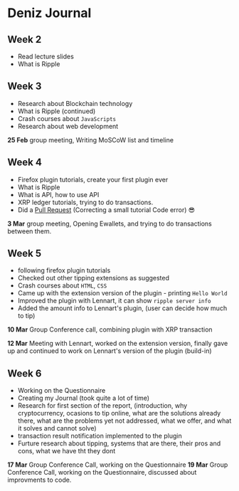 # Deniz Journal

## Week 2

- Read lecture slides
- What is Ripple

## Week 3

- Research about Blockchain technology
- What is Ripple (continued)
- Crash courses about `JavaScripts`
- Research about web development

**25 Feb** group meeting, Writing MoSCoW list and timeline

## Week 4

- Firefox plugin tutorials, create your first plugin ever
- What is Ripple
- What is API, how to use API
- XRP ledger tutorials, trying to do transactions.
- Did a [Pull Request](https://github.com/ripple/xrpl-dev-portal/pull/793#pullrequestreview-368380174) (Correcting a small tutorial Code error) :sunglasses:

**3 Mar**  group meeting, Opening Ewallets, and trying to do transactions between them.

## Week 5

- following firefox plugin tutorials
- Checked out other tipping extensions as suggested
- Crash courses about `HTML`, `CSS`
- Came up with the extension version of the plugin - printing `Hello World`
- Improved the plugin with Lennart,  it can show `ripple server info`
- Added the amount info to Lennart's plugin, (user can decide how much to tip)

**10 Mar** Group Conference call, combining plugin with XRP transaction

**12 Mar** Meeting with Lennart, worked on the extension version, finally gave up and continued to work on Lennart's version of the plugin (build-in)

## Week 6

- Working on the Questionnaire
- Creating my Journal (took quite a lot of time)
- Research for first section of the report, (introduction, why cryptocurrency, ocasions to tip online, what are the solutions already there, what are the problems yet not addressed, what we offer, and what it solves and cannot solve)
- transaction result notification implemented to the plugin
- Furture research about tipping, systems that are there, their pros and cons, what we have tht they dont

**17 Mar** Group Conference Call, working on the Questionnaire
**19 Mar** Group Conference Call, working on the Questionnaire, discussed about improvments to code.
